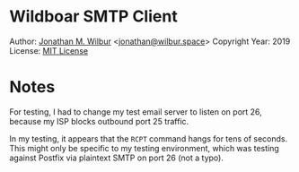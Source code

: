 # Wildboar SMTP Client

Author: [Jonathan M. Wilbur](https://jonathan.wilbur.space) <[jonathan@wilbur.space](mailto:jonathan@wilbur.space)>
Copyright Year: 2019
License: [MIT License](https://mit-license.org/)

# Notes

For testing, I had to change my test email server to listen on port 26, because
my ISP blocks outbound port 25 traffic.

In my testing, it appears that the `RCPT` command hangs for tens of seconds.
This might only be specific to my testing environment, which was testing
against Postfix via plaintext SMTP on port 26 (not a typo).